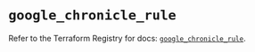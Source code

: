 # `google_chronicle_rule`

Refer to the Terraform Registry for docs: [`google_chronicle_rule`](https://registry.terraform.io/providers/hashicorp/google-beta/6.22.0/docs/resources/google_chronicle_rule).
